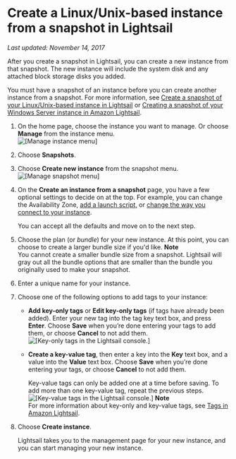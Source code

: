 # Create a Linux/Unix\-based instance from a snapshot in Lightsail<a name="lightsail-how-to-create-instance-from-snapshot"></a>

*Last updated: November 14, 2017*

After you create a snapshot in Lightsail, you can create a new instance from that snapshot\. The new instance will include the system disk and any attached block storage disks you added\.

You must have a snapshot of an instance before you can create another instance from a snapshot\. For more information, see [Create a snapshot of your Linux/Unix\-based instance in Lightsail](lightsail-how-to-create-a-snapshot-of-your-instance.md) or [Creating a snapshot of your Windows Server instance in Amazon Lightsail](prepare-windows-based-instance-and-create-snapshot.md)\.

1. On the home page, choose the instance you want to manage\. Or choose **Manage** from the instance menu\.  
![\[Manage instance menu\]](https://d9yljz1nd5001.cloudfront.net/en_us/b380b072d417d05346bbc87239d4fd76/images/linux-instance-manage-instance-from-shortcut-menu-home-page.gif)

1. Choose **Snapshots**\.

1. Choose **Create new instance** from the snapshot menu\.  
![\[Manage snapshot menu\]](https://d9yljz1nd5001.cloudfront.net/en_us/b380b072d417d05346bbc87239d4fd76/images/animated-gif-create-new-linux-unix-based-lightsail-instance-from-snapshot.gif)

1. On the **Create an instance from a snapshot** page, you have a few optional settings to decide on at the top\. For example, you can change the Availability Zone, [add a launch script](lightsail-how-to-configure-server-additional-data-shell-script.md), or [change the way you connect to your instance](understanding-ssh-in-amazon-lightsail.md)\.

   You can accept all the defaults and move on to the next step\.

1. Choose the plan \(or *bundle*\) for your new instance\. At this point, you can choose to create a larger bundle size if you'd like\.
**Note**  
You cannot create a smaller bundle size from a snapshot\. Lightsail will gray out all the bundle options that are smaller than the bundle you originally used to make your snapshot\.

1. Enter a unique name for your instance\.

1. Choose one of the following options to add tags to your instance:
   + **Add key\-only tags** or **Edit key\-only tags** \(if tags have already been added\)\. Enter your new tag into the tag key text box, and press **Enter**\. Choose **Save** when you’re done entering your tags to add them, or choose **Cancel** to not add them\.  
![\[Key-only tags in the Lightsail console.\]](https://d9yljz1nd5001.cloudfront.net/en_us/b380b072d417d05346bbc87239d4fd76/images/amazon-lightsail-key-only-tags.png)
   + **Create a key\-value tag**, then enter a key into the **Key** text box, and a value into the **Value** text box\. Choose **Save** when you’re done entering your tags, or choose **Cancel** to not add them\.

     Key\-value tags can only be added one at a time before saving\. To add more than one key\-value tag, repeat the previous steps\.  
![\[Key-value tags in the Lightsail console.\]](https://d9yljz1nd5001.cloudfront.net/en_us/b380b072d417d05346bbc87239d4fd76/images/amazon-lightsail-key-value-tag.png)
**Note**  
For more information about key\-only and key\-value tags, see [Tags in Amazon Lightsail](amazon-lightsail-tags.md)\.

1. Choose **Create instance**\.

   Lightsail takes you to the management page for your new instance, and you can start managing your new instance\.